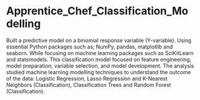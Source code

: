 # Apprentice_Chef_Classification_Modelling
Built a predictive model on a binomial response variable (Y-variable). 
Using essential Python packages such as; NumPy, pandas, matplotlib and seaborn. While focusing on machine learning packages such as SciKitLearn and statsmodels. 
This classification model focused on feature engineering, model preparation, variable selection, and model development. 
The analysis studied machine learning modelling techniques to understand the outcome of the data: Logistic Regression, Lasso Regression and K-Nearest Neighbors (Classification), Classification Trees and Random Forest (Classification).
